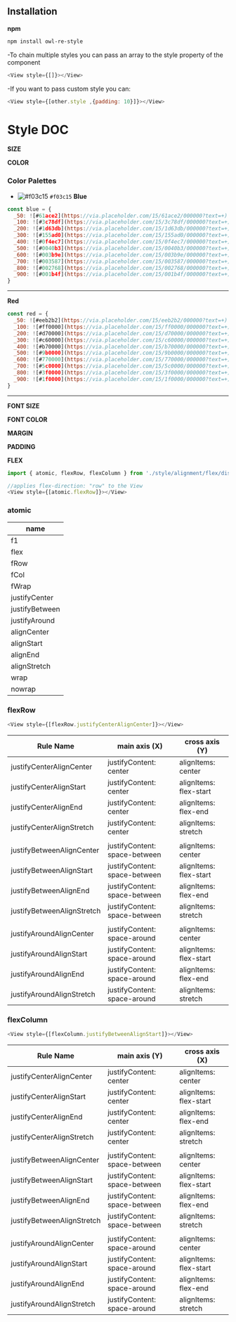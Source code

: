 
## Installation
**npm** 
```bash
npm install owl-re-style
```

-To chain multiple styles you can pass an array to the style property of the component
```javascript
<View style={[]}></View>
```
-If you want to pass custom style you can: 
```javascript
<View style={[other.style ,{padding: 10}]}></View>
```


# Style DOC
**SIZE**

**COLOR**
### Color Palettes
- ![#f03c15](https://via.placeholder.com/15/f03c15/000000?text=+) `#f03c15`
**Blue**
```javascript
const blue = {
  _50: ![#61ace2](https://via.placeholder.com/15/61ace2/000000?text=+) `#61ace2`
  _100: ![#3c78df](https://via.placeholder.com/15/3c78df/000000?text=+) `#3c78df`
  _200: ![#1d63db](https://via.placeholder.com/15/1d63db/000000?text=+) `#1d63db`
  _300: ![#155ad0](https://via.placeholder.com/15/155ad0/000000?text=+) `#155ad0`
  _400: ![#0f4ec7](https://via.placeholder.com/15/0f4ec7/000000?text=+) `#0f4ec7`
  _500: ![#0040b3](https://via.placeholder.com/15/0040b3/000000?text=+) `#0040b3`
  _600: ![#003b9e](https://via.placeholder.com/15/003b9e/000000?text=+) `#003b9e`
  _700: ![#003587](https://via.placeholder.com/15/003587/000000?text=+) `#003587`
  _800: ![#002768](https://via.placeholder.com/15/002768/000000?text=+) `#002768`
  _900: ![#001b4f](https://via.placeholder.com/15/001b4f/000000?text=+) `#001b4f`
}
```
----------------------
**Red**
```javascript
const red = {
  _50: ![#eeb2b2](https://via.placeholder.com/15/eeb2b2/000000?text=+) `#eeb2b2`
  _100: ![#ff0000](https://via.placeholder.com/15/ff0000/000000?text=+) `#ff0000`
  _200: ![#d70000](https://via.placeholder.com/15/d70000/000000?text=+) `#d70000`
  _300: ![#c60000](https://via.placeholder.com/15/c60000/000000?text=+) `#c60000`
  _400: ![#b70000](https://via.placeholder.com/15/b70000/000000?text=+) `#b70000`
  _500: ![#9b0000](https://via.placeholder.com/15/9b0000/000000?text=+) `#9b0000`
  _600: ![#770000](https://via.placeholder.com/15/770000/000000?text=+) `#770000`
  _700: ![#5c0000](https://via.placeholder.com/15/5c0000/000000?text=+) `#5c0000`
  _800: ![#3f0000](https://via.placeholder.com/15/3f0000/000000?text=+) `#3f0000`
  _900: ![#1f0000](https://via.placeholder.com/15/1f0000/000000?text=+) `#1f0000`
}
```
--------------------

**FONT SIZE**

**FONT COLOR**

**MARGIN**

**PADDING**


**FLEX**
```javascript
import { atomic, flexRow, flexColumn } from './style/alignment/flex/display';

//applies flex-direction: "row" to the View
<View style={[atomic.flexRow]}></View>
```

### atomic 

| name           |
|----------------|
| f1             |
| flex           |
| fRow           |
| fCol           |
| fWrap          |
| justifyCenter  |
| justifyBetween |
| justifyAround  |
| alignCenter    |
| alignStart     |
| alignEnd       |
| alignStretch   |
| wrap           |
| nowrap         |


### flexRow
```javascript
<View style={[flexRow.justifyCenterAlignCenter]}></View>
```

| Rule Name                  | main axis (X)                 | cross axis (Y)         |
|----------------------------|-------------------------------|------------------------|
| justifyCenterAlignCenter   | justifyContent: center        | alignItems: center     |
| justifyCenterAlignStart    | justifyContent: center        | alignItems: flex-start |
| justifyCenterAlignEnd      | justifyContent: center        | alignItems: flex-end   |
| justifyCenterAlignStretch  | justifyContent: center        | alignItems: stretch    |
|                            |                               |                        |
| justifyBetweenAlignCenter  | justifyContent: space-between | alignItems: center     |
| justifyBetweenAlignStart   | justifyContent: space-between | alignItems: flex-start |
| justifyBetweenAlignEnd     | justifyContent: space-between | alignItems: flex-end   |
| justifyBetweenAlignStretch | justifyContent: space-between | alignItems: stretch    |
|                            |                               |                        |
| justifyAroundAlignCenter   | justifyContent: space-around  | alignItems: center     |
| justifyAroundAlignStart    | justifyContent: space-around  | alignItems: flex-start |
| justifyAroundAlignEnd      | justifyContent: space-around  | alignItems: flex-end   |
| justifyAroundAlignStretch  | justifyContent: space-around  | alignItems: stretch    |

### flexColumn
```javascript
<View style={[flexColumn.justifyBetweenAlignStart]}></View>
```
| Rule Name                  | main axis (Y)                 | cross axis (X)         |
|----------------------------|-------------------------------|------------------------|
| justifyCenterAlignCenter   | justifyContent: center        | alignItems: center     |
| justifyCenterAlignStart    | justifyContent: center        | alignItems: flex-start |
| justifyCenterAlignEnd      | justifyContent: center        | alignItems: flex-end   |
| justifyCenterAlignStretch  | justifyContent: center        | alignItems: stretch    |
|                            |                               |                        |
| justifyBetweenAlignCenter  | justifyContent: space-between | alignItems: center     |
| justifyBetweenAlignStart   | justifyContent: space-between | alignItems: flex-start |
| justifyBetweenAlignEnd     | justifyContent: space-between | alignItems: flex-end   |
| justifyBetweenAlignStretch | justifyContent: space-between | alignItems: stretch    |
|                            |                               |                        |
| justifyAroundAlignCenter   | justifyContent: space-around  | alignItems: center     |
| justifyAroundAlignStart    | justifyContent: space-around  | alignItems: flex-start |
| justifyAroundAlignEnd      | justifyContent: space-around  | alignItems: flex-end   |
| justifyAroundAlignStretch  | justifyContent: space-around  | alignItems: stretch    |